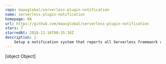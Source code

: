 ```yaml
---
repo: maasglobal/serverless-plugin-notification
name: serverless-plugin-notification
homepage: NA
url: https://github.com/maasglobal/serverless-plugin-notification
stars: 7
starredAt: 2018-11-16T00:35:16Z
description: |-
    Setup a notification system that reports all Serverless framework action to multiple platforms
---
```


[object Object]

